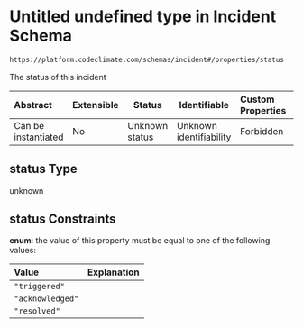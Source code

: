# Untitled undefined type in Incident Schema

```txt
https://platform.codeclimate.com/schemas/incident#/properties/status
```

The status of this incident


| Abstract            | Extensible | Status         | Identifiable            | Custom Properties | Additional Properties | Access Restrictions | Defined In                                                                               |
| :------------------ | ---------- | -------------- | ----------------------- | :---------------- | --------------------- | ------------------- | ---------------------------------------------------------------------------------------- |
| Can be instantiated | No         | Unknown status | Unknown identifiability | Forbidden         | Allowed               | none                | [Incident.schema.json\*](../../spec/schemas/Incident.schema.json "open original schema") |

## status Type

unknown

## status Constraints

**enum**: the value of this property must be equal to one of the following values:

| Value            | Explanation |
| :--------------- | ----------- |
| `"triggered"`    |             |
| `"acknowledged"` |             |
| `"resolved"`     |             |
